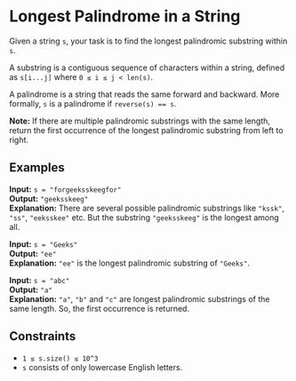 # Longest Palindrome in a String

Given a string `s`, your task is to find the longest palindromic substring within `s`.

A substring is a contiguous sequence of characters within a string, defined as `s[i...j]` where `0 ≤ i ≤ j < len(s)`.

A palindrome is a string that reads the same forward and backward. More formally, `s` is a palindrome if `reverse(s) == s`.

**Note:** If there are multiple palindromic substrings with the same length, return the first occurrence of the longest palindromic substring from left to right.

## Examples

**Input:** `s = "forgeeksskeegfor"`  
**Output:** `"geeksskeeg"`  
**Explanation:** There are several possible palindromic substrings like `"kssk"`, `"ss"`, `"eeksskee"` etc. But the substring `"geeksskeeg"` is the longest among all.

**Input:** `s = "Geeks"`  
**Output:** `"ee"`  
**Explanation:** `"ee"` is the longest palindromic substring of `"Geeks"`.

**Input:** `s = "abc"`  
**Output:** `"a"`  
**Explanation:** `"a"`, `"b"` and `"c"` are longest palindromic substrings of the same length. So, the first occurrence is returned.

## Constraints

- `1 ≤ s.size() ≤ 10^3`
- `s` consists of only lowercase English letters.